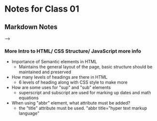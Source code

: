 # Notes for Class 01

## Markdown Notes

<!-- ### Various Notes for Markdown

<!-- Good for commenting your Markdown AND blocking out Markdown that you don't want rendered. -->

<!-- Markdown is useful for Styling Text:

1. **Two asterisks make it Bold**  
2. _One underscore is Italic_  
3. **_Three asterisks are both Bold and Italic_** --> -->

### More Intro to HTML/ CSS Structure/ JavaScript more info

* Importance of Semantic elements in HTML
  * Maintains the general layout of the page, basic structure should be maintained and preserved
* How many levels of headings are there in HTML
  * 6 levels of heading along with CSS style to make more
* How are some uses for "sup" and "sub" elements
  * superscript and subscript are used for marking up dates and math equations
* When using "abbr" element, what attribute must be added?
  * the "title" attribute must be used. "abbr title="hyper text markup language"
